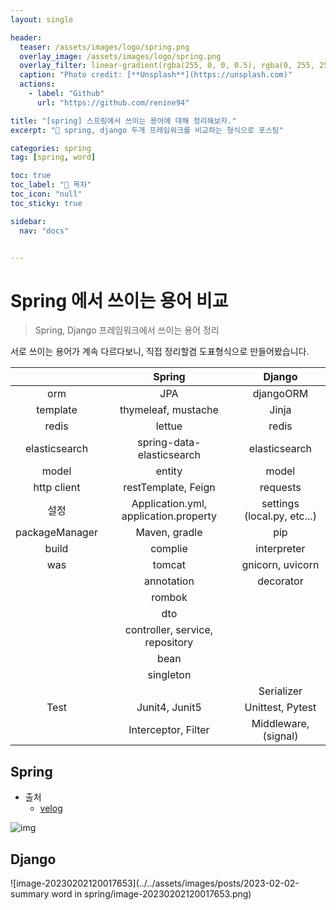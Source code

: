 ```yaml
---
layout: single

header:
  teaser: /assets/images/logo/spring.png
  overlay_image: /assets/images/logo/spring.png
  overlay_filter: linear-gradient(rgba(255, 0, 0, 0.5), rgba(0, 255, 255, 0.5))
  caption: "Photo credit: [**Unsplash**](https://unsplash.com)"
  actions:
    - label: "Github"
      url: "https://github.com/renine94"

title: "[spring] 스프링에서 쓰이는 용어에 대해 정리해보자."
excerpt: "🚀 spring, django 두개 프레임워크를 비교하는 형식으로 포스팅"

categories: spring
tag: [spring, word]

toc: true
toc_label: "📕 목차"
toc_icon: "null"
toc_sticky: true

sidebar:
  nav: "docs"


---
```


# Spring 에서 쓰이는 용어 비교

> Spring, Django 프레임워크에서 쓰이는 용어 정리



서로 쓰이는 용어가 계속 다르다보니, 직접 정리할겸 도표형식으로 만들어봤습니다.



|                |                Spring                 |           Django            |
| :------------: | :-----------------------------------: | :-------------------------: |
|      orm       |                  JPA                  |          djangoORM          |
|    template    |          thymeleaf, mustache          |            Jinja            |
|     redis      |                lettue                 |            redis            |
| elasticsearch  |       spring-data-elasticsearch       |        elasticsearch        |
|     model      |                entity                 |            model            |
|  http client   |          restTemplate, Feign          |          requests           |
|      설정      | Application.yml, application.property | settings (local.py, etc...) |
| packageManager |             Maven, gradle             |             pip             |
|     build      |                complie                |         interpreter         |
|      was       |                tomcat                 |      gnicorn, uvicorn       |
|                |              annotation               |          decorator          |
|                |                rombok                 |                             |
|                |                  dto                  |                             |
|                |    controller, service, repository    |                             |
|                |                 bean                  |                             |
|                |               singleton               |                             |
|                |                                       |         Serializer          |
|      Test      |            Junit4, Junit5             |      Unittest, Pytest       |
|                |          Interceptor, Filter          |    Middleware, (signal)     |





## Spring

- 출처
  - [velog](https://velog.io/@juhyeon1114/%EC%8A%A4%ED%94%84%EB%A7%81%EC%9D%98-%EA%B5%AC%EC%A1%B0%EC%99%80-%EC%9A%94%EC%B2%AD-%ED%9D%90%EB%A6%84)

![img](https://velog.velcdn.com/images/juhyeon1114/post/a1287592-e665-4476-9c53-2533a832100e/image.jpg)

## Django

![image-20230202120017653](../../assets/images/posts/2023-02-02-summary word in spring/image-20230202120017653.png)